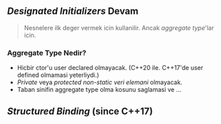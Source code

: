 ## *Designated Initializers* Devam

> Nesnelere ilk deger vermek icin kullanilir. Ancak *aggregate type*'lar icin.

### **Aggregate Type** Nedir?

- Hicbir ctor'u user declared olmayacak. (C++20 ile. C++17'de user defined olmamasi yeterliydi.)
- *Private* veya *protected* *non-static veri elemani* olmayacak.
- Taban sinifin aggregate type olma kosunu saglamasi ve ...

## *Structured Binding* (since C++17)

